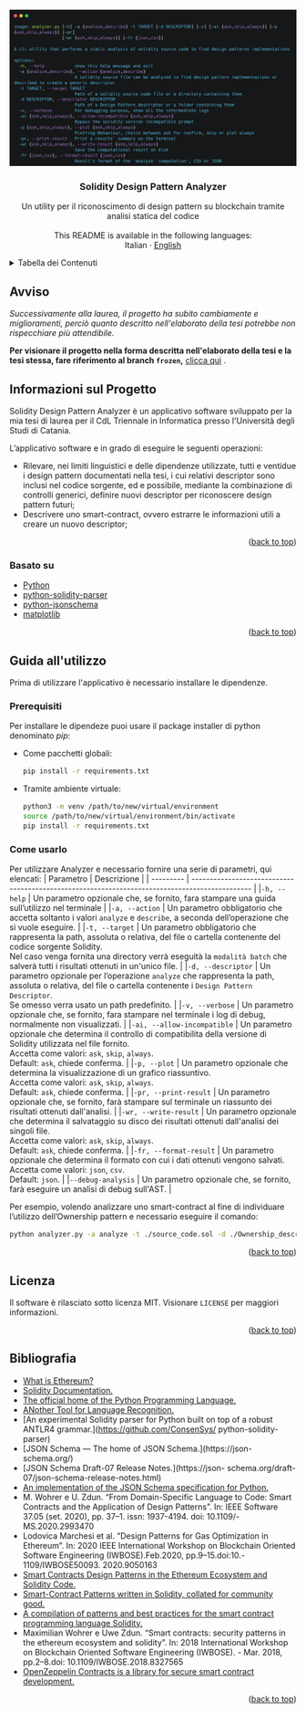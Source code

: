 <a name="readme-top"></a>

<br />
<div align="center">
  <a href="https://github.com/LightDestory/SolidityDesignPatternAnalyzer">
    <img src=".github/assets/images/preview.png" alt="Preview">
  </a>
<h3 align="center">Solidity Design Pattern Analyzer</h3>

  <p align="center">
    Un utility per il riconoscimento di design pattern su blockchain tramite analisi statica del codice
    <br />
    <br />
    This README is available in the following languages:
    <br />
    Italian
    ·
    <a href="README.en.md">English</a>
</div>

<details>
  <summary>Tabella dei Contenuti</summary>
  <ol>
  <li><a href="#avviso">Avviso</a></li>
    <li>
      <a href="#informazioni-sul-progetto">Informazioni sul Progetto</a>
      <ul>
        <li><a href="#basato-su">Basato su</a></li>
      </ul>
    </li>
    <li>
      <a href="#guida-allutilizzo">Guida all'utilizzo</a>
      <ul>
        <li><a href="#prerequisiti">Prerequisiti</a></li>
        <li><a href="#come-usarlo">Come usarlo</a></li>
      </ul>
    </li>
    <li><a href="#licenza">Licenza</a></li>
    <li><a href="#bibliografia">Bibliografia</a></li>
  </ol>
</details>

## Avviso

_Successivamente alla laurea, il progetto ha subito cambiamente e miglioramenti, perciò quanto descritto nell'elaborato della tesi potrebbe non rispecchiare più attendibile._

__Per visionare il progetto nella forma descritta nell'elaborato della tesi e la tesi stessa, fare riferimento al branch `frozen`,__ <a href="https://github.com/LightDestory/SolidityDesignPatternAnalyzer/tree/frozen">clicca qui</a> .

## Informazioni sul Progetto

Solidity Design Pattern Analyzer è un applicativo software sviluppato per la mia tesi di laurea per il CdL Triennale in Informatica presso l'Università degli Studi di Catania.

L’applicativo software e in grado di eseguire le seguenti operazioni:
- Rilevare, nei limiti linguistici e delle dipendenze utilizzate, tutti e ventidue i design pattern documentati nella tesi, i cui relativi descriptor sono inclusi nel codice sorgente, ed e possibile, mediante la combinazione di controlli generici, definire nuovi descriptor per riconoscere design pattern futuri;
- Descrivere uno smart-contract, ovvero estrarre le informazioni utili a creare un
nuovo descriptor;

<p align="right">(<a href="#readme-top">back to top</a>)</p>



### Basato su

* [Python](https://www.python.org/)
* [python-solidity-parser](https://github.com/ConsenSys/python-solidity-parser)
* [python-jsonschema](https://github.com/python-jsonschema/jsonschema)
* [matplotlib](https://github.com/matplotlib/matplotlib)

<p align="right">(<a href="#readme-top">back to top</a>)</p>


## Guida all'utilizzo

Prima di utilizzare l'applicativo è necessario installare le dipendenze.

### Prerequisiti

Per installare le dipendeze puoi usare il package installer di python denominato _pip_:
* Come pacchetti globali:
  ```sh
  pip install -r requirements.txt
  ```
* Tramite ambiente virtuale:
  ```sh
  python3 -m venv /path/to/new/virtual/environment
  source /path/to/new/virtual/environment/bin/activate
  pip install -r requirements.txt
  ```

### Come usarlo

Per utilizzare Analyzer e necessario fornire una serie di parametri, qui elencati:
| Parametro | Descrizione |
| --------- | ---------------------------------------------------------------------------------------------- |
|`-h, --help` | Un parametro opzionale che, se fornito, fara stampare una guida sull’utilizzo nel terminale |
|`-a, --action` | Un parametro obbligatorio che accetta soltanto i valori `analyze` e `describe`, a seconda dell’operazione che si vuole eseguire. |
|`-t, --target` | Un parametro obbligatorio che rappresenta la path, assoluta o relativa, del file o cartella contenente del codice sorgente Solidity. <br> Nel caso venga fornita una directory verrà eseguità la `modalità batch` che salverà tutti i risultati ottenuti in un'unico file. |
|`-d, --descriptor` | Un parametro opzionale per l’operazione `analyze` che rappresenta la path, assoluta o relativa, del file o cartella contenente i `Design Pattern Descriptor`. <br> Se omesso verra usato un path predefinito. |
|`-v, --verbose` | Un parametro opzionale che, se fornito, fara stampare nel terminale i log di debug, normalmente non visualizzati. |
|`-ai, --allow-incompatible` | Un parametro opzionale che determina il controllo di compatibilita della versione di Solidity utilizzata nel file fornito. <br> Accetta come valori: `ask`, `skip`, `always`. <br> Default: `ask`, chiede conferma. |
|`-p, --plot` | Un parametro opzionale che determina la visualizzazione di un grafico riassuntivo. <br> Accetta come valori: `ask`, `skip`, `always`. <br> Default: `ask`, chiede conferma. |
|`-pr, --print-result` | Un parametro opzionale che, se fornito, farà stampare sul terminale un riassunto dei risultati ottenuti dall'analisi. |
|`-wr, --write-result` | Un parametro opzionale che determina il salvataggio su disco dei risultati ottenuti dall'analisi dei singoli file. <br> Accetta come valori: `ask`, `skip`, `always`. <br> Default: `ask`, chiede conferma. |
|`-fr, --format-result` | Un parametro opzionale che determina il formato con cui i dati ottenuti vengono salvati. <br> Accetta come valori: `json`, `csv`. <br> Default: `json`. |
|`--debug-analysis` | Un parametro opzionale che, se fornito, farà eseguire un analisi di debug sull'AST. |

Per esempio, volendo analizzare uno smart-contract al fine di individuare l’utilizzo dell’Ownership pattern e necessario eseguire il comando:

  ```sh
  python analyzer.py -a analyze -t ./source_code.sol -d ./Ownership_descriptor.json --print-result --write-result always --plot always
  ```

<p align="right">(<a href="#readme-top">back to top</a>)</p>


## Licenza

Il software è rilasciato sotto licenza MIT. Visionare `LICENSE` per maggiori informazioni.

<p align="right">(<a href="#readme-top">back to top</a>)</p>


## Bibliografia

- [What is Ethereum?](https://ethereum.org/it/what-is-ethereum/)
- [Solidity Documentation.](https://docs.soliditylang.org/)
- [The official home of the Python Programming Language.](https://www.python.org/)
- [ANother Tool for Language Recognition.](https://www.antlr.org/)
- [An experimental Solidity parser for Python built on top of a robust ANTLR4 grammar.](https://github.com/ConsenSys/ python-solidity-parser)
- [JSON Schema — The home of JSON Schema.](https://json- schema.org/)
- [JSON Schema Draft-07 Release Notes.](https://json- schema.org/draft-07/json-schema-release-notes.html)
- [An implementation of the JSON Schema specification for Python.](https://github.com/python-jsonschema/jsonschema)
- M. Wohrer e U. Zdun. “From Domain-Specific Language to Code: Smart Contracts and the Application of Design Patterns”. In: IEEE Software 37.05 (set. 2020), pp. 37–1.  issn: 1937-4194. doi: 10.1109/- MS.2020.2993470
- Lodovica Marchesi et al. “Design Patterns for Gas Optimization in Ethereum”. In: 2020 IEEE International Workshop on Blockchain Oriented Software Engineering (IWBOSE).Feb.2020, pp.9–15.doi:10.- 1109/IWBOSE50093. 2020.9050163
- [Smart Contracts Design Patterns in the Ethereum Ecosystem and Solidity Code.](https://github.com/maxwoe/solidity_patterns)
- [Smart-Contract Patterns written in Solidity, collated for community good.](https://github.com/cjgdev/smart-contract-patterns)
- [A compilation of patterns and best practices for the smart contract programming language Solidity.](https://github.com/fravoll/solidity-patterns)
- Maximilian Wohrer e Uwe Zdun. “Smart contracts: security patterns in the ethereum ecosystem and solidity”. In: 2018 International Workshop on Blockchain Oriented Software Engineering (IWBOSE). - Mar. 2018, pp.2–8.doi: 10.1109/IWBOSE.2018.8327565
- [OpenZeppelin Contracts is a library for secure smart contract development.](https://github.com/OpenZeppelin/openzeppelin-contracts)

<p align="right">(<a href="#readme-top">back to top</a>)</p>
